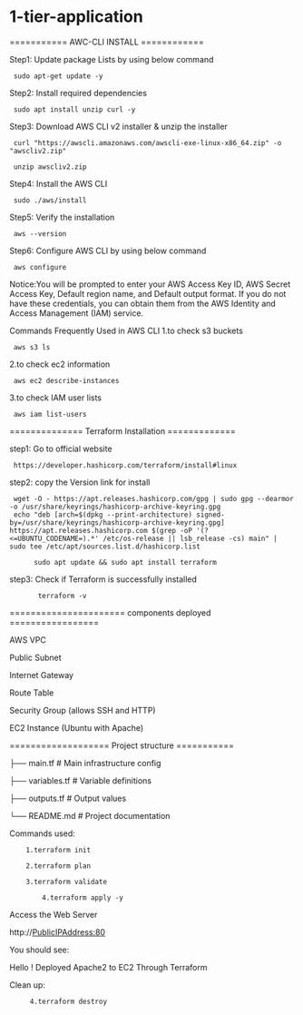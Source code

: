 # 1-tier-application

=========== AWC-CLI INSTALL ============

Step1: Update package Lists by using below command
     
     sudo apt-get update -y 

Step2: Install required dependencies
     
     sudo apt install unzip curl -y

Step3: Download AWS CLI v2 installer & unzip the installer  
     
     curl "https://awscli.amazonaws.com/awscli-exe-linux-x86_64.zip" -o "awscliv2.zip"
 
     unzip awscliv2.zip

Step4: Install the AWS CLI
     
     sudo ./aws/install

Step5: Verify the installation
     
     aws --version 

Step6: Configure AWS CLI by using below command
     
     aws configure 

Notice:You will be prompted to enter your AWS Access Key ID, AWS Secret Access Key, Default region name, and Default output format. If you do not have these credentials, you can obtain them from the AWS Identity and Access Management (IAM) service.

Commands Frequently Used in AWS CLI
1.to check s3 buckets
     
     aws s3 ls

2.to check ec2 information
     
     aws ec2 describe-instances  

3.to check IAM user lists
     
     aws iam list-users

============== Terraform Installation =============

step1: Go to official website
     
     https://developer.hashicorp.com/terraform/install#linux 

step2: copy the Version link for install 
     
     wget -O - https://apt.releases.hashicorp.com/gpg | sudo gpg --dearmor -o /usr/share/keyrings/hashicorp-archive-keyring.gpg
     echo "deb [arch=$(dpkg --print-architecture) signed-by=/usr/share/keyrings/hashicorp-archive-keyring.gpg] https://apt.releases.hashicorp.com $(grep -oP '(?<=UBUNTU_CODENAME=).*' /etc/os-release || lsb_release -cs) main" | sudo tee /etc/apt/sources.list.d/hashicorp.list
     
          sudo apt update && sudo apt install terraform  
	 
step3: Check if Terraform is successfully installed
     
           terraform -v 
     
====================== components deployed =================

AWS VPC

Public Subnet

Internet Gateway

Route Table

Security Group (allows SSH and HTTP)

EC2 Instance (Ubuntu with Apache)

=================== Project structure ===========

├── main.tf # Main infrastructure config

├── variables.tf # Variable definitions

├── outputs.tf # Output values

└── README.md # Project documentation

Commands used:

		1.terraform init

		2.terraform plan

		3.terraform validate
  		
    		4.terraform apply -y 

Access the Web Server

http://<PublicIPAddress:80>

You should see:

Hello ! Deployed Apache2 to EC2 Through Terraform

Clean up:

	     4.terraform destroy
